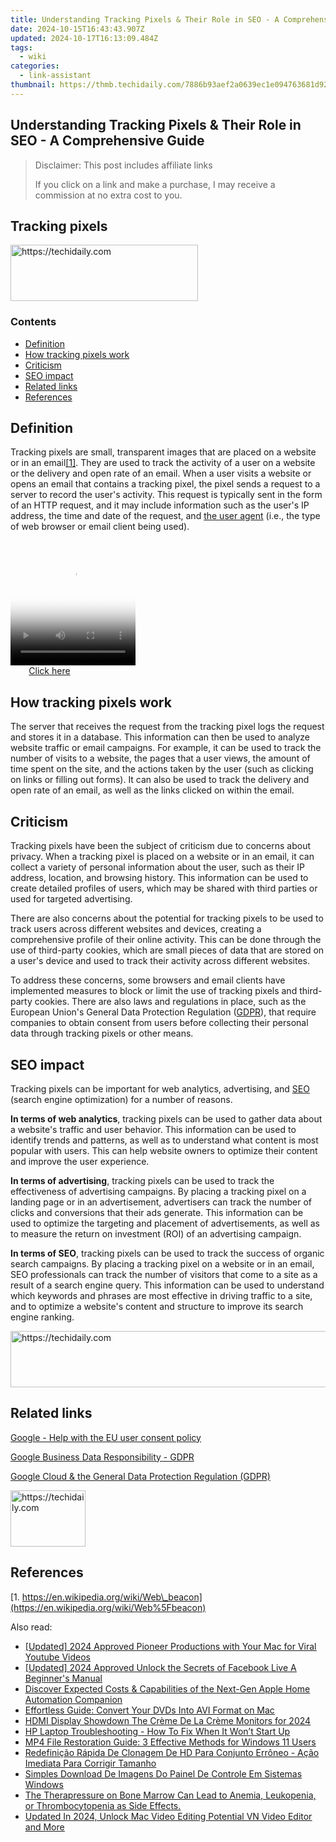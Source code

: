 ```yaml
---
title: Understanding Tracking Pixels & Their Role in SEO - A Comprehensive Guide
date: 2024-10-15T16:43:43.907Z
updated: 2024-10-17T16:13:09.484Z
tags:
  - wiki
categories:
  - link-assistant
thumbnail: https://thmb.techidaily.com/7886b93aef2a0639ec1e094763681d9231c505608c149e23de7fcb6df36e4813.JPG
---
```


## Understanding Tracking Pixels & Their Role in SEO - A Comprehensive Guide

>  Disclaimer: This post includes affiliate links
>
>  If you click on a link and make a purchase, I may receive a commission at no extra cost to you.
>

## Tracking pixels

<!-- affiliate ads begin -->
<a href="https://wigfever.sjv.io/c/5597632/2005184/22899" target="_top" id="2005184">
  <img src="//a.impactradius-go.com/display-ad/22899-2005184" border="0" alt="https://techidaily.com" width="300" height="90"/>
</a>
<img height="0" width="0" src="https://wigfever.sjv.io/i/5597632/2005184/22899" style="position:absolute;visibility:hidden;" border="0" />
<!-- affiliate ads end -->

### Contents

* [Definition](https://tools.techidaily.com/link-assistant/products/)
* [How tracking pixels work](https://tools.techidaily.com/link-assistant/products/)
* [Criticism](https://tools.techidaily.com/link-assistant/products/)
* [SEO impact](https://tools.techidaily.com/link-assistant/products/)
* [Related links](https://tools.techidaily.com/link-assistant/products/)
* [References](https://tools.techidaily.com/link-assistant/products/)

## Definition

Tracking pixels are small, transparent images that are placed on a website or in an email[\[1\]](https://tools.techidaily.com/link-assistant/products/). They are used to track the activity of a user on a website or the delivery and open rate of an email. When a user visits a website or opens an email that contains a tracking pixel, the pixel sends a request to a server to record the user's activity. This request is typically sent in the form of an HTTP request, and it may include information such as the user's IP address, the time and date of the request, and [the user agent](https://tools.techidaily.com/link-assistant/products/) (i.e., the type of web browser or email client being used).

<!-- affiliate ads begin -->
<span id="1304648">
					<video width="200" height="200" style="cursor:pointer"
           poster="//a.impactradius-go.com/display-clicktoplayimage/1304648.png"
           onclick="if(!this.playClicked){this.play();this.setAttribute('controls',true);this.playClicked=true;}">
	   <source src="//a.impactradius-go.com/display-ad/15852-1304648">
	   <img src="//a.impactradius-go.com/display-clicktoplayimage/1304648.png" style="border: none; height: 100%; width: 100%; object-fit: contain">
	</video>
	<div style="width:125px;text-align:center"><a href="javascript:window.open(decodeURIComponent('https%3A%2F%2Fthefitville.pxf.io%2Fc%2F5597632%2F1304648%2F15852'), '_blank');void(0);">Click here</a></div>
</span>
<img height="0" width="0" src="https://imp.pxf.io/i/5597632/1304648/15852" style="position:absolute;visibility:hidden;" border="0" />
<!-- affiliate ads end -->

## How tracking pixels work

The server that receives the request from the tracking pixel logs the request and stores it in a database. This information can then be used to analyze website traffic or email campaigns. For example, it can be used to track the number of visits to a website, the pages that a user views, the amount of time spent on the site, and the actions taken by the user (such as clicking on links or filling out forms). It can also be used to track the delivery and open rate of an email, as well as the links clicked on within the email.

## Criticism

Tracking pixels have been the subject of criticism due to concerns about privacy. When a tracking pixel is placed on a website or in an email, it can collect a variety of personal information about the user, such as their IP address, location, and browsing history. This information can be used to create detailed profiles of users, which may be shared with third parties or used for targeted advertising.

There are also concerns about the potential for tracking pixels to be used to track users across different websites and devices, creating a comprehensive profile of their online activity. This can be done through the use of third-party cookies, which are small pieces of data that are stored on a user's device and used to track their activity across different websites.

To address these concerns, some browsers and email clients have implemented measures to block or limit the use of tracking pixels and third-party cookies. There are also laws and regulations in place, such as the European Union's General Data Protection Regulation ([GDPR](https://gdpr-info.eu/)), that require companies to obtain consent from users before collecting their personal data through tracking pixels or other means.

## SEO impact

Tracking pixels can be important for web analytics, advertising, and [SEO](https://tools.techidaily.com/link-assistant/products/) (search engine optimization) for a number of reasons.

**In terms of web analytics**, tracking pixels can be used to gather data about a website's traffic and user behavior. This information can be used to identify trends and patterns, as well as to understand what content is most popular with users. This can help website owners to optimize their content and improve the user experience.

**In terms of advertising**, tracking pixels can be used to track the effectiveness of advertising campaigns. By placing a tracking pixel on a landing page or in an advertisement, advertisers can track the number of clicks and conversions that their ads generate. This information can be used to optimize the targeting and placement of advertisements, as well as to measure the return on investment (ROI) of an advertising campaign.

**In terms of SEO**, tracking pixels can be used to track the success of organic search campaigns. By placing a tracking pixel on a website or in an email, SEO professionals can track the number of visitors that come to a site as a result of a search engine query. This information can be used to understand which keywords and phrases are most effective in driving traffic to a site, and to optimize a website's content and structure to improve its search engine ranking.

<!-- affiliate ads begin -->
<a href="https://aligracehair.sjv.io/c/5597632/2135361/19272" target="_top" id="2135361">
  <img src="//a.impactradius-go.com/display-ad/19272-2135361" border="0" alt="https://techidaily.com" width="728" height="90"/>
</a>
<img height="0" width="0" src="https://aligracehair.sjv.io/i/5597632/2135361/19272" style="position:absolute;visibility:hidden;" border="0" />
<!-- affiliate ads end -->

## Related links

[Google - Help with the EU user consent policy](https://www.google.com/about/company/user-consent-policy-help/)

[Google Business Data Responsibility - GDPR](https://business.safety.google/gdpr/)

[Google Cloud & the General Data Protection Regulation (GDPR)](https://cloud.google.com/privacy/gdpr)

<!-- affiliate ads begin -->
<a href="https://25home.pxf.io/c/5597632/2148635/16836" target="_top" id="2148635">
  <img src="//a.impactradius-go.com/display-ad/16836-2148635" border="0" alt="https://techidaily.com" width="120" height="90"/>
</a>
<img height="0" width="0" src="https://25home.pxf.io/i/5597632/2148635/16836" style="position:absolute;visibility:hidden;" border="0" />
<!-- affiliate ads end -->

## References

[1. https://en.wikipedia.org/wiki/Web\_beacon](https://en.wikipedia.org/wiki/Web%5Fbeacon)

<ins class="adsbygoogle"
     style="display:block"
     data-ad-format="autorelaxed"
     data-ad-client="ca-pub-7571918770474297"
     data-ad-slot="1223367746"></ins>

<ins class="adsbygoogle"
     style="display:block"
     data-ad-client="ca-pub-7571918770474297"
     data-ad-slot="8358498916"
     data-ad-format="auto"
     data-full-width-responsive="true"></ins>

<span class="atpl-alsoreadstyle">Also read:</span>
<div><ul>
<li><a href="https://youtube-webster.techidaily.com/ed-2024-approved-pioneer-productions-with-your-mac-for-viral-youtube-videos/"><u>[Updated] 2024 Approved Pioneer Productions with Your Mac for Viral Youtube Videos</u></a></li>
<li><a href="https://facebook-video-content.techidaily.com/updated-2024-approved-unlock-the-secrets-of-facebook-live-a-beginners-manual/"><u>[Updated] 2024 Approved Unlock the Secrets of Facebook Live A Beginner's Manual</u></a></li>
<li><a href="https://tech-recovery.techidaily.com/discover-expected-costs-and-capabilities-of-the-next-gen-apple-home-automation-companion/"><u>Discover Expected Costs & Capabilities of the Next-Gen Apple Home Automation Companion</u></a></li>
<li><a href="https://some-approaches.techidaily.com/effortless-guide-convert-your-dvds-into-avi-format-on-mac/"><u>Effortless Guide: Convert Your DVDs Into AVI Format on Mac</u></a></li>
<li><a href="https://some-techniques.techidaily.com/hdmi-display-showdown-the-creme-de-la-creme-monitors-for-2024/"><u>HDMI Display Showdown The Crème De La Crème Monitors for 2024</u></a></li>
<li><a href="https://win-top.techidaily.com/hp-laptop-troubleshooting-how-to-fix-when-it-wont-start-up/"><u>HP Laptop Troubleshooting - How To Fix When It Won’t Start Up</u></a></li>
<li><a href="https://win-top.techidaily.com/mp4-file-restoration-guide-3-effective-methods-for-windows-11-users/"><u>MP4 File Restoration Guide: 3 Effective Methods for Windows 11 Users</u></a></li>
<li><a href="https://win-top.techidaily.com/redefinicao-rapida-de-clonagem-de-hd-para-conjunto-erroneo-acao-imediata-para-corrigir-tamanho/"><u>Redefinição Rápida De Clonagem De HD Para Conjunto Errôneo - Ação Imediata Para Corrigir Tamanho</u></a></li>
<li><a href="https://win-top.techidaily.com/simples-download-de-imagens-do-painel-de-controle-em-sistemas-windows/"><u>Simples Download De Imagens Do Painel De Controle Em Sistemas Windows</u></a></li>
<li><a href="https://win-top.techidaily.com/the-therapressure-on-bone-marrow-can-lead-to-anemia-leukopenia-or-thrombocytopenia-as-side-effects/"><u>The Therapressure on Bone Marrow Can Lead to Anemia, Leukopenia, or Thrombocytopenia as Side Effects.</u></a></li>
<li><a href="https://smart-video-editing.techidaily.com/updated-in-2024-unlock-mac-video-editing-potential-vn-video-editor-and-more/"><u>Updated In 2024, Unlock Mac Video Editing Potential VN Video Editor and More</u></a></li>
</ul></div>

